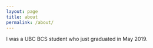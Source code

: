 ```yaml
---
layout: page
title: about
permalink: /about/
---
```


I was a UBC BCS student who just graduated in May 2019.
